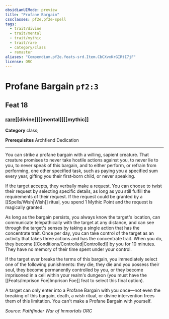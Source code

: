 ```yaml
---
obsidianUIMode: preview
title: "Profane Bargain"
cssclasses: pf2e,pf2e-spell
tags:
  - trait/divine
  - trait/mental
  - trait/mythic
  - trait/rare
  - category/class
  - remaster
aliases: "Compendium.pf2e.feats-srd.Item.CbCXvxKrGIRtI7jF"
license: ORC
---
```

# Profane Bargain `pf2:3`
## Feat 18
### [rare](rare "Rare Rarity Trait")[[divine]][[mental]][[mythic]]

**Category** class; 



**Prerequisites** Archfiend Dedication
* * *
You can strike a profane bargain with a willing, sapient creature. That creature promises to never take hostile actions against you, to never lie to you, to never speak of this bargain, and to either perform, or refrain from performing, one other specified task, such as paying you a specified sum every year, gifting you their first-born child, or never speaking.

If the target accepts, they verbally make a request. You can choose to twist their request by selecting specific details, as long as you still fulfill the requirements of their request. If the request could be granted by a [[Spells/Wish|Wish]] ritual, you spend 1 Mythic Point and the request is magically granted.

As long as the bargain persists, you always know the target's location, can communicate telepathically with the target at any distance, and can see through the target's senses by taking a single action that has the concentrate trait. Once per day, you can take control of the target as an activity that takes three actions and has the concentrate trait. When you do, they become [[Conditions/Controlled|Controlled]] by you for 10 minutes. They have no memory of their time spent under your control.

If the target ever breaks the terms of this bargain, you immediately select one of the following punishments: they die, they die and you possess their soul, they become permanently controlled by you, or they become imprisoned in a cell within your realm's dungeon (you must have the [[Feats/Imprison Foe|Imprison Foe]] feat to select this final option).

A target can only enter into a Profane Bargain with you once—not even the breaking of this bargain, death, a _wish_ ritual, or divine intervention frees them of this limitation. You can't make a Profane Bargain with yourself.

*Source: Pathfinder War of Immortals*
*ORC*